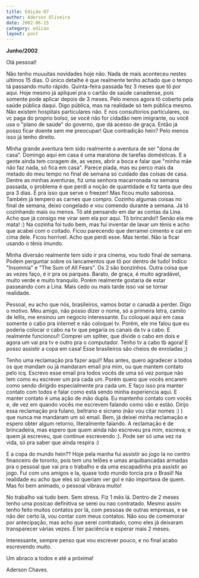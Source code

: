 ```yaml
---
title: Edição 07
author: Aderson Oliveira
date: 2002-06-15
category: edicao
layout: post
---
```


**Junho/2002**

Olá pessoal!

Não tenho muuuitas novidades hoje não. Nada de mais aconteceu nestes ultimos 15 dias. O único detalhe é que realmente tenho achado que o tempo tá passando muito rápido. Quinta-feira passada fez 3 meses que tô por aqui. Hoje mesmo já apliquei pra o cartão de saúde canadense, pois somente pode aplicar depois de 3 meses. Pelo menos agora tô coberto pela saúde pública daqui. Digo pública, mas na realidade só tem pública mesmo. Não existem hospitais particulares não. E nos consultorios particulares, ou vc paga do proprio bolso, se você não for cidadão nem imigrante, ou você usa o "plano de saúde" do governo, que dá acesso de graça. Então já posso ficar doente sem me preocupar! Que contradição hein? Pelo menos isso já tenho direito.

Minha grande aventura tem sido realmente a aventura de ser "dona de casa". Domingo aqui em casa é uma maratona de tarefas domésticas. E a gente ainda tem coragem de, as vezes, abrir a boca e falar que "minha mãe não faz nada, só fica em casa". Parece piada, mas eu perco mais da metado do meu tempo no final de semana só cuidado das coisas de casa. Dentre as minhas aventuras, fiz uma senhora macarronada na semana passada, o problema é que perdi a noção de quantidade e fiz tanta que deu pra 3 dias. É pra isso que serve o freezer! Mas ficou muito saborosa. Também já tempero as carnes que compro. Cozinho algumas coisas no final de semana, deixo congelado e vou comendo durante a semana. Já tô cozinhando mais ou menos. Tô até pensando em dar as contas da Lina. Acho que já consigo me virar sem ela por aqui. Tô brincando!! Senão ela me mata! :) Na cozinha foi tudo bem, mas fui inventar de lavar um tênis e acho que acabei com o coitado. Ficou parecendo que derramei cimento e cal em cima dele. Ficou horrivel. Acho que perdi esse. Mas tentei. Não ia ficar usando o tênis imundo.

Minha diversão realmente tem sido ir pra cinema, vou todo final de semana. Podem perguntar sobre os lancamentos que tô por dentro de tudo! Indico "Insomnia" e "The Sum of All Fears". Os 2 são bonzinhos. Outra coisa que as vezes faço, é ir pra os parques. Barato, de graça, é muito agradável, muito verde e muito tranquilo. Porém realmente gostaria de estar passeando com a Lina. Mais cedo ou mais tarde isso vai se tornar realidade.

Pessoal, eu acho que nós, brasileiros, vamos botar o canadá a perder. Digo o motivo. Meu amigo, não posso dizer o nome, só a primeira letra, camilo de lellis, me ensinou um negocio interessante. Eu coloquei aqui em casa somente o cabo pra internet e não coloquei tv. Porém, ele me falou que eu poderia colocar o cabo na tv que pegaria os canais da tv a cabo. E realmente funcionou!! Comprei um spliter, que divide o cabo em dois e agora um vai pra tv e outro pra o computador. Tenho tv a cabo tb agora! E posso assistir a copa em casa! Esse brasileiros são cheios de enroladas ;)

Tenho uma reclamação pra fazer aqui!! Mas antes, quero agradecer a todos os que mandam ou já mandaram email pra mim, ou que mantem contato pelo icq. Escrevo esse email pra todos vocês de uma só vez porque não tem como eu escrever um pra cada um. Porém quero que vocês encarem como sendo dirigido especialmente pra cada um. E faço isso pra manter contato com todos e falar como está sendo minha experiencia aqui. E manter contato é uma ação de mão dupla. Eu mantenho contato com vocês e, de vez em quando vocês me escrevem falando como vão e estão. Dirijo essa reclamação pra fulano, beltrano e sicrano (não vou citar nomes :) ) que nunca me mandaram um só email. Bem, já deixei minha reclamação e espero obter algum retorno, literalmente falando. A reclamação é de brincadeira, mas espero que quem ainda não escreveu pra mim, escreva; e quem já escreveu, que continue escrevendo :). Pode ser só uma vez na vida, só pra saber que ainda respira :)

E a copa do mundo hein?? Hoje pela manha fui assistir ao jogo la no centro financeiro de toronto, pois tem uns telões e umas arquibancadas armadas pra o pessoal que vai pra o trabalho e da uma escapadinha pra assistir ao jogo. Fui com uns amigos e la, quase todo mundo torcia pra o Brasil! Na realidade eu acho que eles só queriam ver gol e não importava de quem. Mas foi bem animado, o pessoal vibrava muito!

No trabalho vai tudo bem. Sem stress. Fiz 1 mês lá. Dentro de 2 meses tenho uma posicao definitiva se serei ou nao contratado. Mesmo assim tenho feito muitos contatos por lá, com pessoas de outras empresas, e se não der certo lá, vou contar com meus contatos. Não sou de comemorar por antecipação, mas acho que serei contratado, como eles já deixaram transparecer várias vezes. É ter paciência e esperar mais 2 meses.

Interessante, sempre penso que vou escrever pouco, e no final acabo escrevendo muito.

Um abraco a todos e até a próxima!

Aderson Chaves.